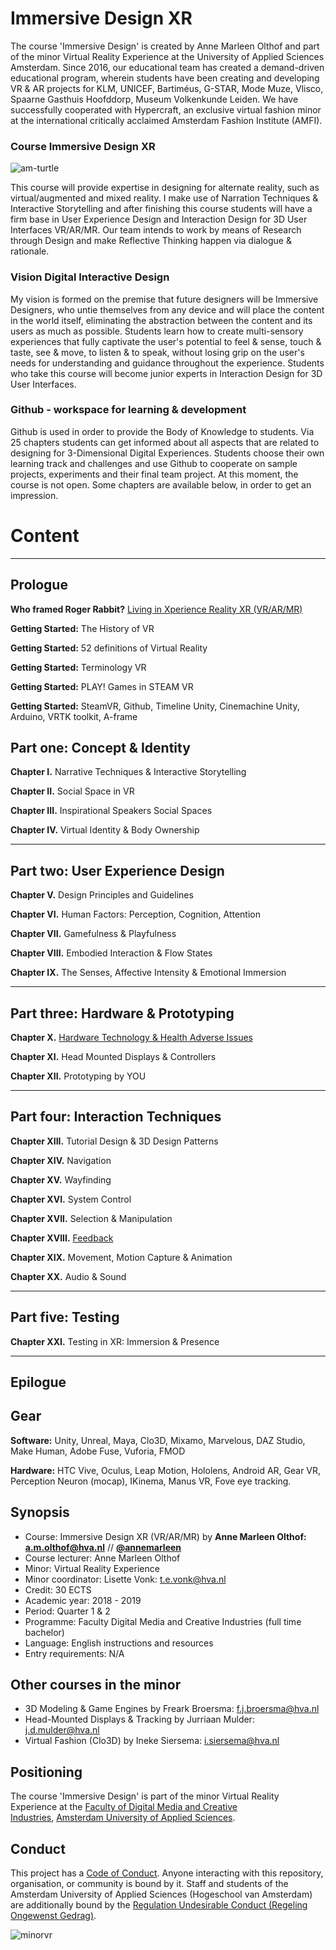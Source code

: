 # Immersive Design XR

The course 'Immersive Design' is created by Anne Marleen Olthof and part of the minor Virtual Reality Experience at the University of Applied Sciences Amsterdam. Since 2016, our educational team has created a demand-driven educational program, wherein students have been creating and developing VR & AR projects for KLM, UNICEF, Bartiméus, G-STAR, Mode Muze, Vlisco, Spaarne Gasthuis Hoofddorp, Museum Volkenkunde Leiden. We have successfully cooperated with Hypercraft, an exclusive virtual fashion minor at the international critically acclaimed Amsterdam Fashion Institute (AMFI).

### Course Immersive Design XR

![am-turtle](https://drscdn.500px.org/photo/262939599/m%3D900/v2?webp=true&sig=9765abb56eec02eda95204e9c360bcce1d4dadca196528bc3919db51323e6c8e)

This course will provide expertise in designing for alternate reality, such as virtual/augmented and mixed reality. I make use of Narration Techniques & Interactive Storytelling and after finishing this course students will have a firm base in User Experience Design and Interaction Design for 3D User Interfaces VR/AR/MR. Our team intends to work by means of Research through Design and make Reflective Thinking happen via dialogue & rationale. 


### Vision Digital Interactive Design
My vision is formed on the premise that future designers will be Immersive Designers, who untie themselves from any device and will place the content in the world itself, eliminating the abstraction between the content and its users as much as possible. Students learn how to create multi-sensory experiences that fully captivate the user's potential to feel & sense, touch & taste, see & move, to listen & to speak, without losing grip on the user's needs for understanding and guidance throughout the experience. Students who take this course will become junior experts in Interaction Design for 3D User Interfaces.

### Github - workspace for learning & development
Github is used in order to provide the Body of Knowledge to students. Via 25 chapters students can get informed about all aspects that are related to designing for 3-Dimensional Digital Experiences. Students choose their own learning track and challenges and use Github to cooperate on sample projects, experiments and their final team project. At this moment, the course is not open. Some chapters are available below, in order to get an impression.

# Content
___

## Prologue

**Who framed Roger Rabbit?** [Living in Xperience Reality XR (VR/AR/MR)](https://github.com/annemarleen/immersive-design/blob/master/Prologue.md)

**Getting Started:** The History of VR

**Getting Started:** 52 definitions of Virtual Reality

**Getting Started:** Terminology VR

**Getting Started:** PLAY! Games in STEAM VR

**Getting Started:** SteamVR, Github, Timeline Unity, Cinemachine Unity, Arduino, VRTK toolkit, A-frame


## Part one: Concept & Identity

**Chapter I.** Narrative Techniques & Interactive Storytelling

**Chapter II.** Social Space in VR

**Chapter III.** Inspirational Speakers Social Spaces

**Chapter IV.** Virtual Identity & Body Ownership

___

## Part two: User Experience Design

**Chapter V.** Design Principles and Guidelines

**Chapter VI.** Human Factors: Perception, Cognition, Attention

**Chapter VII.** Gamefulness & Playfulness

**Chapter VIII.** Embodied Interaction & Flow States

**Chapter IX.** The Senses, Affective Intensity & Emotional Immersion

___

## Part three: Hardware & Prototyping

**Chapter X.** [Hardware Technology & Health Adverse Issues](https://github.com/annemarleen/immersive-design/blob/master/X-Hardware%20Technology%20%26%20Health%20Adverse%20Effects.md)

**Chapter XI.** Head Mounted Displays & Controllers

**Chapter XII.** Prototyping by YOU

___

## Part four: Interaction Techniques

**Chapter XIII.** Tutorial Design & 3D Design Patterns

**Chapter XIV.** Navigation

**Chapter XV.** Wayfinding

**Chapter XVI.** System Control

**Chapter XVII.** Selection & Manipulation

**Chapter XVIII.** [Feedback](https://github.com/annemarleen/immersive-design/blob/master/XVIII-Interaction%20Techniques:%20Feedback%2C%20Feedforward%20%26%20Force%20Feedback.md)

**Chapter XIX.** Movement, Motion Capture & Animation

**Chapter XX.** Audio & Sound

___

## Part five: Testing

**Chapter XXI.** Testing in XR: Immersion & Presence

___

## Epilogue

## Gear
**Software:** Unity, Unreal, Maya, Clo3D, Mixamo, Marvelous, DAZ Studio, Make Human, Adobe Fuse, Vuforia, FMOD

**Hardware:** HTC Vive, Oculus, Leap Motion, Hololens, Android AR, Gear VR, Perception Neuron (mocap), IKinema, Manus VR, Fove eye tracking.

## Synopsis
- Course: Immersive Design XR (VR/AR/MR) by **Anne Marleen Olthof: a.m.olthof@hva.nl** // [**@annemarleen**](https://twitter.com/annemarleen)
- Course lecturer: Anne Marleen Olthof 
- Minor: Virtual Reality Experience
- Minor coordinator: Lisette Vonk: t.e.vonk@hva.nl
- Credit: 30 ECTS
- Academic year: 2018 - 2019
- Period: Quarter 1 & 2
- Programme: Faculty Digital Media and Creative Industries (full time bachelor)
- Language: English instructions and resources
- Entry requirements: N/A

## Other courses in the minor
* 3D Modeling & Game Engines by Freark Broersma: f.j.broersma@hva.nl
* Head-Mounted Displays & Tracking by Jurriaan Mulder: j.d.mulder@hva.nl
* Virtual Fashion (Clo3D) by Ineke Siersema: i.siersema@hva.nl

## Positioning
The course 'Immersive Design' is part of the minor Virtual Reality Experience at the [Faculty of Digital Media and Creative Industries](https://www.amsterdamuas.com/faculty/fdmci/faculty-of-digital-media-and-creative-industries.html), [Amsterdam University of Applied Sciences](https://www.amsterdamuas.com/).

## Conduct

This project has a [Code of Conduct](https://github.com/annemarleen/immersive-design/blob/master/code-of-conduct.md). Anyone interacting with this repository, organisation, or community is bound by it.
Staff and students of the Amsterdam University of Applied Sciences (Hogeschool van Amsterdam) are additionally bound by the [Regulation Undesirable Conduct (Regeling Ongewenst Gedrag)](https://www.amsterdamuas.com/practical-matters/algemeen/hva-breed/juridische-zaken/legal-affairs/regulation-undesirable-conduct/regulation-undesirable-conduct.html#anker-3-complaints-authority).

![minorvr](https://moodle.cmd.hva.nl/pluginfile.php/496/mod_forum/attachment/3828/VR-atelier.jpg)
